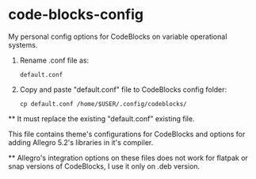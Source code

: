 # code-blocks-config
My personal config options for CodeBlocks on variable operational systems.

1) Rename .conf file as:

       default.conf
        
2) Copy and paste "default.conf" file to CodeBlocks config folder:

       cp default.conf /home/$USER/.config/codeblocks/
       
** It must replace the existing "default.conf" existing file.

This file contains theme's configurations for CodeBlocks and options for adding Allegro 5.2's libraries in it's compiler.

** Allegro's integration options on these files does not work for flatpak or snap versions of CodeBlocks, I use it only on .deb version.
